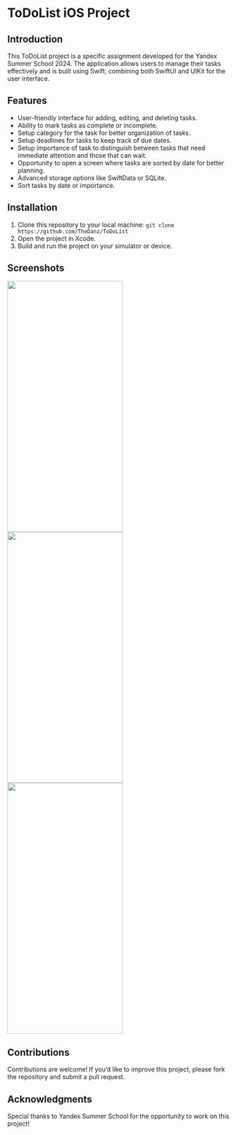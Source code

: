 # ToDoList iOS Project

## Introduction
This ToDoList project is a specific assignment developed for the Yandex Summer School 2024. The application allows users to manage their tasks effectively and is built using Swift, combining both SwiftUI and UIKit for the user interface.

## Features
- User-friendly interface for adding, editing, and deleting tasks.
- Ability to mark tasks as complete or incomplete.
- Setup category for the task for better organization of tasks.
- Setup deadlines for tasks to keep track of due dates.
- Setup importance of task to distinguish between tasks that need immediate attention and those that can wait.
- Opportunity to open a screen where tasks are sorted by date for better planning.
- Advanced storage options like SwiftData or SQLite.
- Sort tasks by date or importance.

## Installation
1. Clone this repository to your local machine:
`git clone https://github.com/TheDanz/ToDoList`
2. Open the project in Xcode.
3. Build and run the project on your simulator or device.

## Screenshots
<img src="https://github.com/user-attachments/assets/737470a8-c1e1-40ba-b56a-c191fd5d5596" width="262" height="568"> <img
src="https://github.com/user-attachments/assets/4a89df1b-5bb6-4efb-b308-6802ffd7606d" width="262" height="568"> <img
src="https://github.com/user-attachments/assets/4b5907c6-4ebb-440b-b61b-d65023dd229b" width="262" height="568">

## Contributions
Contributions are welcome! If you’d like to improve this project, please fork the repository and submit a pull request.

## Acknowledgments
Special thanks to Yandex Summer School for the opportunity to work on this project!
